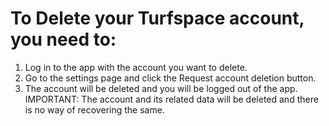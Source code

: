 # To Delete your Turfspace account, you need to:
1. Log in to the app with the account you want to delete.
2. Go to the settings page and click the Request account deletion button.
3. The account will be deleted and you will be logged out of the app.
IMPORTANT: The account and its related data will be deleted and there is no way of recovering the same.
